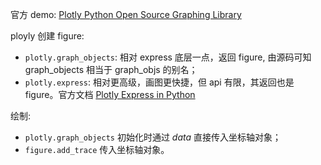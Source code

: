 官方 demo: [Plotly Python Open Source Graphing Library](https://plotly.com/python/)

ployly 创建 figure:
  - `plotly.graph_objects`: 相对 express 底层一点，返回 figure, 由源码可知 graph_objects 相当于 graph_objs 的别名；
  - `plotly.express`: 相对更高级，画图更快捷，但 api 有限，其返回也是 figure。官方文档 [Plotly Express in Python](https://plotly.com/python/plotly-express/)

绘制:

- `plotly.graph_objects` 初始化时通过 *data* 直接传入坐标轴对象；
- `figure.add_trace`  传入坐标轴对象。

